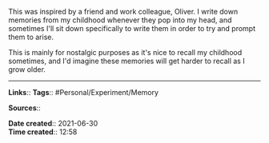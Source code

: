 This was inspired by a friend and work colleague, Oliver.
I write down memories from my childhood whenever they pop into my head, and sometimes I'll sit down specifically to write them in order to try and prompt them to arise.

This is mainly for nostalgic purposes as it's nice to recall my childhood sometimes,  and I'd imagine these memories will get harder to recall as I grow older.


---
**Links**:: 
**Tags**:: #Personal/Experiment/Memory

**Sources**::

**Date created**:: 2021-06-30  
**Time created**:: 12:58